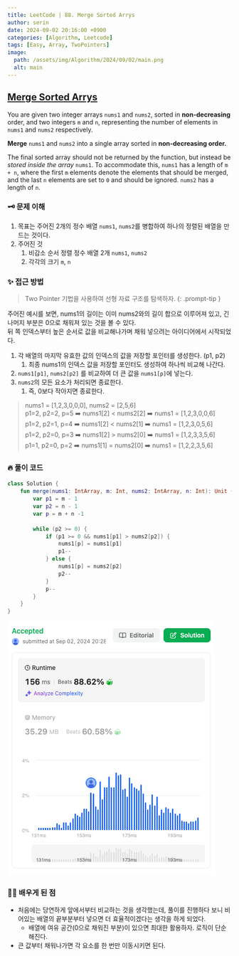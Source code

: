 ```yaml
---
title: LeetCode | 88. Merge Sorted Arrys
author: serin
date: 2024-09-02 20:16:00 +0900
categories: [Algorithm, Leetcode]
tags: [Easy, Array, TwoPointers]
image:
  path: /assets/img/Algorithm/2024/09/02/main.png
  alt: main
---
```


## [Merge Sorted Arrys](https://leetcode.com/problems/merge-sorted-array/description)

You are given two integer arrays `nums1` and `nums2`, sorted in **non-decreasing** order, and two integers `m` and `n`, representing the number of elements in `nums1` and `nums2` respectively.

**Merge** `nums1` and `nums2` into a single array sorted in **non-decreasing order.**

The final sorted array should not be returned by the function, but instead be *stored inside the array* `nums1`. To accommodate this, `nums1` has a length of `m + n`, where the first `m` elements denote the elements that should be merged, and the last `n` elements are set to `0` and should be ignored. `nums2` has a length of `n`.


### 🗝️ 문제 이해
1. 목표는 주어진 2개의 정수 배열 `nums1`, `nums2`를 병합하여 하나의 정렬된 배열을 만드는 것이다.
2. 주어진 것
   1. 비감소 순서 정렬 정수 배열 2개 `nums1`, `nums2`
   2. 각각의 크기 `m`, `n`

### ✨ 접근 방법

> Two Pointer 기법을 사용하여 선형 자료 구조를 탐색하자.
{: .prompt-tip }

주어진 예시를 보면, nums1의 길이는 이미 nums2와의 길이 합으로 이루어져 있고, 긴 나머지 부분은 0으로 채워져 있는 것을 볼 수 있다.  
뒤 쪽 인덱스부터 높은 순서로 값을 비교해나가며 채워 넣으려는 아이디어에서 시작되었다.

1. 각 배열의 마지막 유효한 값의 인덱스의 값을 저장할 포인터를 생성한다. (p1, p2)
   1. 최종 nums1의 인덱스 값을 저장할 포인터도 생성하여 하나씩 비교해 나간다.
2. `nums1[p1]`, `nums2[p2]` 를 비교하여 더 큰 값을 `nums1[p]`에 넣는다.
3. `nums2`의 모든 요소가 처리되면 종료한다.
   1. 즉, 0보다 작아지면 종료한다.

> nums1 = [1,2,3,0,0,0], nums2 = [2,5,6]  
>   p1=2, p2=2, p=5 ➡️ nums1[2] < nums2[2] ➡️ nums1 = [1,2,3,0,0,6]  
>   p1=2, p2=1, p=4 ➡️ nums1[2] < nums2[1] ➡️ nums1 = [1,2,3,0,5,6]  
>   p1=2, p2=0, p=3 ➡️ nums1[2] > nums2[0] ➡️ nums1 = [1,2,3,3,5,6]  
>   p1=1, p2=0, p=2 ➡️ nums1[1] = nums2[0] ➡️ nums1 = [1,2,2,3,5,6]  

### 🔥 풀이 코드

```kotlin
class Solution {
    fun merge(nums1: IntArray, m: Int, nums2: IntArray, n: Int): Unit {
        var p1 = m - 1
        var p2 = n - 1
        var p = m + n -1

        while (p2 >= 0) {
            if (p1 >= 0 && nums1[p1] > nums2[p2]) {
                nums1[p] = nums1[p1]
                p1--
            } else {
                nums1[p] = nums2[p2]
                p2--
            }
            p--
        }
    }
}
```

![result](/assets/img/Algorithm/2024/09/02/result.png)

### 🙆‍♀️ 배우게 된 점

- 처음에는 당연하게 앞에서부터 비교하는 것을 생각했는데, 풀이를 진행하다 보니 비어있는 배열의 끝부분부터 넣으면 더 효율적이겠다는 생각을 하게 되었다.
  - 배열에 여유 공간(0으로 채워진 부분)이 있으면 최대한 활용하자. 로직이 단순해진다.
- 큰 값부터 채워나가면 각 요소를 한 번만 이동시키면 된다.
